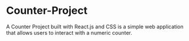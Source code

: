# Counter-Project
A Counter Project built with React.js and CSS is a simple web application that allows users to interact with a numeric counter. 
